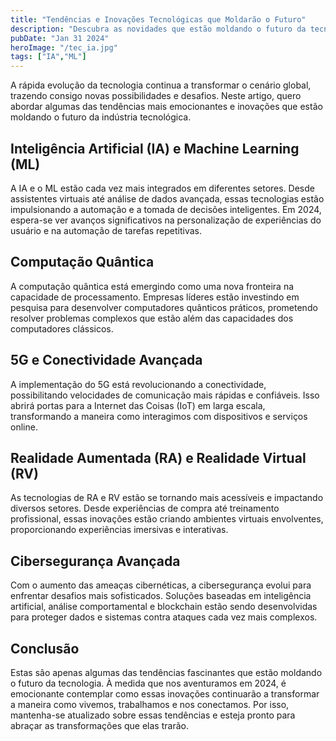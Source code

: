 ```yaml
---
title: "Tendências e Inovações Tecnológicas que Moldarão o Futuro"
description: "Descubra as novidades que estão moldando o futuro da tecnologia."
pubDate: "Jan 31 2024"
heroImage: "/tec_ia.jpg"
tags: ["IA","ML"]
---
```


A rápida evolução da tecnologia continua a transformar o cenário global, trazendo consigo novas possibilidades e desafios. Neste artigo, quero abordar algumas das tendências mais emocionantes e inovações que estão moldando o futuro da indústria tecnológica.

<h2> Inteligência Artificial (IA) e Machine Learning (ML) </h2>
A IA e o ML estão cada vez mais integrados em diferentes setores. Desde assistentes virtuais até análise de dados avançada, essas tecnologias estão impulsionando a automação e a tomada de decisões inteligentes. Em 2024, espera-se ver avanços significativos na personalização de experiências do usuário e na automação de tarefas repetitivas.
<br>
<h2> Computação Quântica </h2>
A computação quântica está emergindo como uma nova fronteira na capacidade de processamento. Empresas líderes estão investindo em pesquisa para desenvolver computadores quânticos práticos, prometendo resolver problemas complexos que estão além das capacidades dos computadores clássicos.
<br>
<h2> 5G e Conectividade Avançada </h2>
A implementação do 5G está revolucionando a conectividade, possibilitando velocidades de comunicação mais rápidas e confiáveis. Isso abrirá portas para a Internet das Coisas (IoT) em larga escala, transformando a maneira como interagimos com dispositivos e serviços online.
<br>
<h2> Realidade Aumentada (RA) e Realidade Virtual (RV) </h2>
As tecnologias de RA e RV estão se tornando mais acessíveis e impactando diversos setores. Desde experiências de compra até treinamento profissional, essas inovações estão criando ambientes virtuais envolventes, proporcionando experiências imersivas e interativas.
<br>
<h2> Cibersegurança Avançada </h2>
Com o aumento das ameaças cibernéticas, a cibersegurança evolui para enfrentar desafios mais sofisticados. Soluções baseadas em inteligência artificial, análise comportamental e blockchain estão sendo desenvolvidas para proteger dados e sistemas contra ataques cada vez mais complexos.
<br>
<h2>Conclusão</h2>

Estas são apenas algumas das tendências fascinantes que estão moldando o futuro da tecnologia. À medida que nos aventuramos em 2024, é emocionante contemplar como essas inovações continuarão a transformar a maneira como vivemos, trabalhamos e nos conectamos. Por isso, mantenha-se atualizado sobre essas tendências e esteja pronto para abraçar as transformações que elas trarão.


